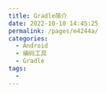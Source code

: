 ```yaml
---
title: Gradle简介
date: 2022-10-10 14:45:25
permalink: /pages/e4244a/
categories:
  - Android
  - 编码工具
  - Gradle
tags:
  - 
---
```


